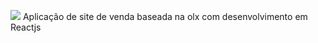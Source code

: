 ![](https://pt-br.reactjs.org/favicon.ico) Aplicação de site de venda baseada na olx com desenvolvimento em Reactjs
